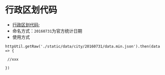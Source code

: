 # 行政区划代码

- [行政区划代码](http://www.stats.gov.cn/tjsj/tjbz/xzqhdm/);
- 命名方式：`20160731`为官方统计日期
- 使用方式

````
httpUtil.getRaw('./static/data/city/20160731/data.min.json').then(data => {

 //xxx

})

````
